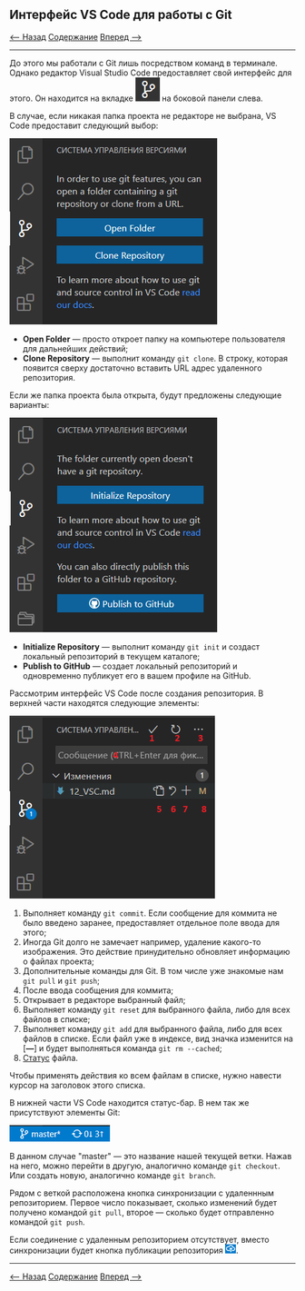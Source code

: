 ## Интерфейс VS Code для работы с Git

[<-- Назад](./11_Other_Commands.md)
[Содержание](./readme.md)
[Вперед -->](./13_ExtensionsForGit.md)

---

До этого мы работали с Git лишь посредством команд в терминале. Однако редактор Visual Studio Code предоставляет свой интерфейс для этого. Он находится на вкладке ![VSGitIcon](./assets/VSGit/icon.png) на боковой панели слева. 

В случае, если никакая папка проекта не редакторе не выбрана, VS Code предоставит следующий выбор:

![NoFolder](./assets/VSGit/NoFolder.png)

* **Open Folder** — просто откроет папку на компьютере пользователя для дальнейших действий;
* **Clone Repository** — выполнит команду `git clone`. В строку, которая появится сверху достаточно вставить URL адрес удаленного репозитория.

Если же папка проекта была открыта, будут предложены следующие варианты:

![SelectFolder](./assets/VSGit/SelectFolder.png)

* **Initialize Repository** — выполнит команду `git init` и создаст локальный репозиторий в текущем каталоге;
* **Publish to GitHub** — создает локальный репозиторий и одновременно публикует его в вашем профиле на GitHub. 

Рассмотрим интерфейс VS Code после создания репозитория. В верхней части находятся следующие элементы:

![InterfaceTop](./assets/VSGit/InterfaceTop.png)

1. Выполняет команду `git commit`. Если сообщение для коммита не было введено заранее, предоставляет отдельное поле ввода для этого;
2. Иногда Git долго не замечает например, удаление какого-то изображения. Это действие принудительно обновляет информацию о файлах проекта;
3. Дополнительные команды для Git. В том числе уже знакомые нам `git pull` и `git push`;
4. После ввода сообщения для коммита;
5. Открывает в редакторе выбранный файл;
6. Выполняет команду `git reset` для выбранного файла, либо для всех файлов в списке;
7. Выполняет команду `git add` для выбранного файла, либо для всех файлов в списке. Если файл уже в индексе, вид значка изменится на [**—**] и будет выполняться команда `git rm --cached`;
8. [Статус](./6_Status_and_commits.md) файла.

Чтобы применять действия ко всем файлам в списке, нужно навести курсор на заголовок этого списка.

В нижней части VS Code находится статус-бар. В нем так же присутствуют элементы Git:

![InterfaceBottom](./assets/VSGit/InterfaceBottom.png)

В данном случае "master" — это название нашей текущей ветки. Нажав на него, можно перейти в другую, аналогично команде `git checkout`. Или создать новую, аналогично команде `git branch`.

Рядом с веткой расположена кнопка синхронизации с удаленнным репозиторием. Первое число показывает, сколько изменений будет получено командой `git pull`, второе — сколько будет отправленно командой `git push`. 

Если соединение с удаленным репозиторием отсутствует, вместо синхронизации будет кнопка публикации репозитория ![Publish](./assets/VSGit/Publish.png).

---
[<-- Назад](./11_Other_Commands.md)
[Содержание](./readme.md)
[Вперед -->](./13_ExtensionsForGit.md)